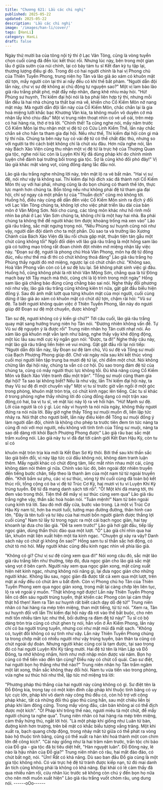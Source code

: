 ```yaml
---
title: "Chương 621: Lầu các chi nghị"
published: 2025-05-22
updated: 2025-05-22
description: 'Lầu các chi nghị'
image: '/images/han-li/cover/'
tags: [HanLi]
category: HanLi
draft: false
---
```


Ngày thứ mười ba của tông nội tỷ thí ở Lạc Vân Tông, cũng là
vòng tuyển chọn cuối cùng đã đến lúc kết thúc rồi.
Nhưng lúc này, bên trong một gian lầu ở giữa sườn của núi chính,
lại có bảy tám tu sĩ Kết đan kỳ tụ tập lại, thương lượng điều gì đó.
Trong đó có hai người chính là hai vị Phong chủ của Thiên Tuyền
Phong, trung niên họ Tân và lão giả áo xám có khuôn mặt dữ tợn,
mấy người còn lại thì ai nấy đều có khí thế bất phàm.
"Người dẫn đội lần này, chư vị sư đệ không ai chủ động tự nguyện
sao?" Một vị lam bào lão giả râu trắng phất phơ, mặt đầy nếp
nhăn, đang khẽ nhíu mày hỏi.
"Hừ! Phùng sư huynh, Thí kiếm đại hội nói là ba phái liên hợp tỷ
thí, nhưng mỗi lần đều là hai nhà chúng ta thất bại mà về, khiến
cho Cổ Kiếm Môn nở nang mặt mày. Mà người dẫn đội lần này
của Cổ Kiếm Môn, chắc chắn lại là gia hoả miệng lưỡi khắc bạc
Khương Vân kia, ta không muốn vô duyên cớ mà nhận lấy khó
chịu đâu" Một vị trung niên thoạt nhìn có vẻ uể oải, trên mép có
hai hàng ria, thờ ơ trả lời.
"Chính thế! Ta cũng nghe nói, mấy năm trước Cổ Kiếm Môn lại
thu nhận một vị đệ tử có Cửu Linh Kiếm Thể, lần này chắc chắn
sẽ cho hắn ta tham gia đại hội. Nếu như thế, Thí kiếm đại hội còn
gì mà tỷ thí nữa. Chúng ta bên này tuy có vài đệ tử có thể chất
đặc thù, nhưng so với người ta thì cách biệt không chỉ là chút xíu
đâu. Hơn nữa nghe nói, lần này Bách Xảo Viện cũng thu nhận
một vị đệ tử là trực hệ của Thượng Quan gia tộc, nghe nói lúc còn
là Luyện Khí Kỳ đã dùng pháp khí do chính mình luyện chế đánh
bại trưởng bối trong gia tộc. Sợ là cũng khó đối phó đây!" Vị lão
giả khác mặt vàng vọt, cũng đồng dạng lắc đầu nói.

Lão giả râu trắng nghe những lời này, trên mặt lộ ra vẻ bất mãn.
"Hai vị sư đệ, nói như vậy là không sai. Thí kiếm đại hội đích xác
đã thành nơi Cổ Kiếm Môn thị uy với hai phái, nhưng cũng là do
bọn chúng có thanh thế lớn, thực lực mạnh hơn chúng ta. Bổn
tông nếu như không phái đệ tử tham gia đại hội, chỉ sợ ngay cả
một phần tư của "Thuần dịch" cũng mò không tới. Huống hồ, điều
này cũng dễ dẫn đến việc Cổ Kiếm Môn sinh ra địch ý đối với Lạc
Vân Tông chúng ta, không lợi cho việc phát triển lâu dài của bản
môn ở Vân Mộng Sơn. Nói cho cùng, các tông môn khác như hổ
rình mồi nhìn ba phái ở Lạc Vân Sơn chúng ta, không chỉ là một
hay hai nhà. Ba phái chúng ta không thể để người khác tìm được
khoảng trống mà xen vào" Lão giả râu trắng, sắc mặt ngưng trọng
nói.
"Nếu Phùng sư huynh cũng nói như vậy, người dẫn đội dành cho
ta một phần. Dù sao ta và trưởng lão Xương Chánh của Bách Xảo
Viện đã lâu rồi chưa gặp mặt, thuận tiện tán gẫu một chút cũng
không tồi" Ngồi đối diện với lão giả râu trắng là một hồng sam lão
giả có tướng mạo trông rất đoan chính đột nhiên mở miệng nhận
lấy việc này.
"Đoạn sư đệ, ngươi là phong chủ Hoả Vân Phong, môn hạ đệ tử
đông đúc, nếu như thế mà đi thì có chút không thoả đáng" Lão giả
râu trắng họ Phùng thấy người đó mở miệng, ngược lại có chút
chần chừ.
"Không sao, Hoả Vân Phong vẫn còn có Lê sư đệ lưu lại. Sẽ
không phát sinh việc gì đâu. Huống hồ, cũng không phải là rời
khỏi Vân Mộng Sơn, chẳng qua là từ Đông mạch bay tới Tây
mạch mà thôi, cũng chỉ là lộ trình trong một ngày" Hồng sam lão
giả chẳng bảo đúng cũng chằng bảo sai nói.
Nghe thấy đối phương nói như vậy, lão giả râu trắng cũng không
kiên trì nữa, gật gật đầu biểu hiện đồng ý. Sau đó ánh mắt lướt
qua từng khuôn mặt của mọi người, cuối cùng dừng ở lão giả áo
xám có khuôn mặt có chút dữ tợn, chậm rãi hỏi:
"Vũ sư đệ. Ta biết ngươi không quản việc ở Thiên Tuyền Phong,
lần này do ngươi giúp đỡ Đoạn sư đệ một chuyến, được không?

Tân sư đệ, ngươi không có ý kiến gì chứ?" Tới câu cuối, lão giả
râu trắng quay mặt sang hướng trung niên họ Tân nói.
"Đương nhiên không vấn đề. Tự Vũ sư đệ nguyện ý là được rồi"
Trung niên nhân họ Tân cười nhạt nói.
Áo xám lão giả khuôn mặt vẫn lạnh như băng, nghe thấy vậy khẽ
động động, một lúc lâu sau mới cực kỳ ngắn gọn nói:
"Được, ta đi!"
Nghe thấy câu này, mặt lão giả râu trắng liền hiện vẻ vui mừng.
Gật gật đầu rồi lại nói tiếp:
"Người dẫn đội lần này, lấy Đoạn sư đệ làm chủ, Vũ sư đệ và
Tống sư muội của Bạch Phượng Phong giúp đỡ. Chờ vài ngày
nữa sau khi kết thúc vòng cuối mọi người liền tập trung ba mươi
đệ tử lại, chỉ điểm một chút. Nói không chừng lần đại hội này,
chúng ta vẫn có cơ hội. Dù sao trong đám đệ tử của chúng ta,
cũng có mấy người thực lực không tồi. Đủ khả năng cùng Cổ
Kiếm Môn và Bách Xảo Viện tranh đấu một trận".
"Tống sư muội cũng tham gia đại hội? Ta sao lại không biết? Nếu
là như vậy, lần Thí kiếm đại hội này, ta thay Vũ sư đệ đi một
chuyến vậy" Một vị tu sĩ trước giờ vẫn ngồi ở một góc trong
phòng, khuôn mặt tròn trịa, có chút kinh ngạc lên tiếng. Các tu sĩ
khác ở trong phòng nghe thấy những lời đó cũng đồng dạng có
một trận xao động,có hai, ba vị tu sĩ, vẻ mặt lúc này lộ ra vẻ hối
hận.
"Hừ! Mạnh sư đệ. Lời của ngươi là có ý gì. Lúc nãy vi huynh ta nói
nửa ngày, không thấy ngươi đứng ra nói nửa lời. Bây giờ nghe
thấy Tống sư muội muốn đi, liền lập tức nhảy ra. Nói thật cho
ngươi biết, lần này điều kiện để Tống sư muội đồng ý làm người
dẫn đội, chính là không cho phép ta trước tiên đem tin tức nàng ta
cũng đi nói với mọi người, nếu không với tính tình của Tống sư
muội, nàng ta sao dễ dàng rời khỏi Bạch Phượng Phong được"
Lão giả râu bạc sắc mặt trầm xuống nói.
Lão giả này tu vi đã đạt tới cảnh giới Kết Đan Hậu Kỳ, còn tu sĩ có

khuôn mặt tròn trịa kia mới là Kết Đan Sơ Kỳ thôi.
Bởi thế sau khi thần sắc lão giả biến đổi, vị này lập tức cúi đầu
không nói, không dám tranh luận thêm.
Mấy người khác có chút động tâm, liếc mắt nhìn nhau một cái,
cũng không dám nói thêm gì nữa.
Chính vào lúc đó, bên ngoài đột nhiên truyền đến tiếng bước
chân, tiếp theo là thanh âm của một nam tử từ ngoài truyền đến.
"Khởi bẩm sư phụ, các vị sư thúc, vòng tỷ thí cuối cùng đã toàn
bộ kết thúc rồi, tổng cộng có ba vị đệ tử Trúc Cơ Kỳ, hai mươi vị tu
vi Luyện Khí Kỳ trúng tuyển. Đệ tử đã mang danh sách tới rồi".
"Ồ! Một khi đã mang tới, thì đem vào trong thôi. Tiện thể để mấy
vị sư thúc cùng xem qua" Lão giả râu trắng nghe vậy, thần sắc
hoà hoãn nói.
"Tuân mệnh!" Nam tử bên ngoài cung kính trả lời. Sau đó mới đẩy
cửa, bước vào trong.
Là một vị Trúc Cơ Hậu Kỳ nam tử, hơn ba mươi tuổi, tướng mạo
đường đường, thân hình cao lớn.
"Đây là tên tuổi và tư liệu của hai mươi bốn người giành được
thắng lợi cuối cùng" Nam tử lấy từ trong ngực ra một cái bạch
ngọc giản, hai tay khoanh lại đưa cho lão giả.
"Để ta xem trước!" Lão giả hơi gật đầu, tiếp lấy ngọc giản, dùng
thần thức đảo qua một lượt.
"Ồ" Lão giả chỉ nhìn qua hai lần, khuôn mặt liện xuất hiện một tia
kinh ngạc.
"Chuyện gì xảy ra vậy? Danh sách này có chút gì không ổn sao?"
Hồng sam tu sĩ thần sắc hơi động, có chút tò mò hỏi.
Mấy người khác cũng đều kinh ngạc nhìn về phía lão giả.

"Không có gì? Chư vị sư đệ cũng xem qua đi!" Nói xong câu đó,
sắc mặt lão giả râu trắng liền như thường, tiếp đó, đưa ngọc giản
cho lão giả sắc mặt vàng vọt ở bên cạnh.
Người này xem qua ngọc giản xong, mặt cũng xuất hiện nét kinh
ngạc, nhưng không nói năng gì, lại đưa ngọc giản cho những
người khác.
Không lâu sau, ngọc giản đã được tất cả xem qua một lượt, trên
mặt ai nấy đều có chút âm u bất định.
Còn vị Phong chủ họ Tân của Thiên Tuyền Phong xem qua ngọc
giản xong, trong mắt lại càng chớp lên liên tục, lộ ra vẻ ngoài ý
muốn.
"Thật không ngờ được! Lần này Thiên Tuyền Phong liền có đến
sáu người trúng tuyển, thật khiến các Phong còn lại cảm thấy thật
hổ thẹn! Xem ra Tân sư huynh rất biết cách dạy dỗ đệ tử!" Trung
niên nhân có hai hàng ria mép trên miệng, than một tiếng, từ từ
nói.
"Xem ra, Tân sư huynh đối với lần Thí kiếm đại hội này đã rơi vào
thế bắt buộc, cho nên mới tốn nhiều tâm lực như thế, bồi dưỡng
ra đám đệ tử này!" Tu sĩ có bộ dáng tròn trịa cũng có chút ghen tỵ
nói, hắn vốn ở Ẩn Kiếm Phong, lần này chỉ có ba người trúng
tuyển, nhưng coi như mặt mũi đã mất sạch.
"Không có, tuyệt đối không có sự tình như vậy. Lần này Thiên
Tuyền Phong chúng ta trong chớp mắt có nhiều người như vậy
trúng tuyển, bản thân ta cũng có chút ngoài dự đoán. Nhưng
người khác cũng coi là tạm được, tại sao trong đó có hai người
Luyện Khí Kỳ tầng mười. Hai đệ tử tên là Hàn Lập và Đỗ Đông, ta
nhớ không nhầm, hình như mới nhập môn được vài năm. Bọn họ
cũng có thể tiến vào đến tận cùng? Điều này có chút cổ quái. Cao
sư điệt, hai người bọn họ thắng như thế nào?" Trung niên nhân họ
Tân trầm ngâm một lát xong, thần sắc không thay đổi hỏi.
Nam tu vừa tiến vào trong phòng, vừa nghe sư thúc hỏi như thế,
lập tức mở miệng trả lời:

"Phương pháp thủ thắng của hai người này cũng không có gì. Sư
điệt tên là Đỗ Đông kia, trong tay có một kiện đỉnh cấp pháp khí
thuộc tính băng có uy lực cực lớn, pháp khí vô danh này công thủ
đều có, còn hỗ trợ với công pháp khác, tất cả những đối thủ giao
thủ cùng hắn, sau một chiêu liền bị pháp khí làm đông cứng.
Trong mấy vòng đấu, căn bản không ai có thể địch được một
kích".
"Ồ! Pháp khí trông thế nào, ngươi miêu tả một chút, để mấy người
chúng ta nghe qua". Trung niên nhân có hai hàng ria mép trên
miệng, cảm thấy hứng thú, ngắt lời hỏi.
"Là một pháp khí giống như Luân tử bàn, đường kính hơn trượng,
trên bề mặt có khắc biểu tượng vầng trăng. Một khi xuất ra, bạch
quang chớp động, trong nháy mắt từ giữa có thể phát ra vòng bảo
hộ thuộc tính băng, cũng có thể xuất ra hàn khí hoá thành một
con chim lớn để công kích".
"Cái này giống như là hai trăm năm trước, trấn tộc chi bảo của Đỗ
gia - gia tộc đã bị tiêu diệt hết, "Hàn nguyệt luân". Đỗ Đông này, lẽ
nào là hậu nhân của Đỗ gia?" Trung niên nhân có râu, hai mắt
đảo đảo, có chút bất ngờ, nói.
"Ừm! Rất có khả năng. Dù sao ban đầu Đỗ gia cùng là một gia tộc
không nhỏ. Có vài trực hệ đệ tử tránh được kiếp nạn, từ đó mai
danh ẩn tích cũng không phải là không có khả năng. Đại khái có
lẽ cảm thấy đã qua nhiều năm rồi, cừu nhân lúc trước sẽ không
còn chú ý đến bọn họ nữa cho nên mới muốn xuất hiện" Lão giả
râu trắng vuốt chòm râu, ung dung nói.
------oOo------
